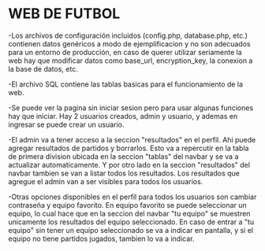 # WEB DE FUTBOL

-Los archivos de configuración incluidos (config.php, database.php, etc.) contienen datos genéricos a modo de ejemplificacion y no son adecuados para un entorno de producción, en caso de querer utilizar seriamente la web hay que modificar datos como base_url, encryption_key, la conexion a la base de datos, etc.

-El archivo SQL contiene las tablas basicas para el funcionamiento de la web.

-Se puede ver la pagina sin iniciar sesion pero para usar algunas funciones hay que iniciar. Hay 2 usuarios creados, admin y usuario, y ademas en ingresar se puede crear un usuario.

-El admin va a tener acceso a la seccion "resultados" en el perfil. Ahi puede agregar resultados de partidos y borrarlos. Esto va a repercutir en la tabla de primera division ubicada en la seccion "tablas" del navbar y se va a actualizar automaticamente. Y por otro lado en la seccion "resultados" del navbar tambien se van a listar todos los resultados. Los resultados que agregue el admin van a ser visibles para todos los usuarios.

-Otras opciones disponibles en el perfil para todos los usuarios son cambiar contraseña y equipo favorito. En equipo favorito se puede seleccionar un equipo, lo cual hace que en la seccion del navbar "tu equipo" se muestren unicamente los resultados del equipo seleccionado. En caso de entrar a "tu equipo" sin tener un equipo seleccionado se va a indicar en pantalla, y si el equipo no tiene partidos jugados, tambien lo va a indicar.
